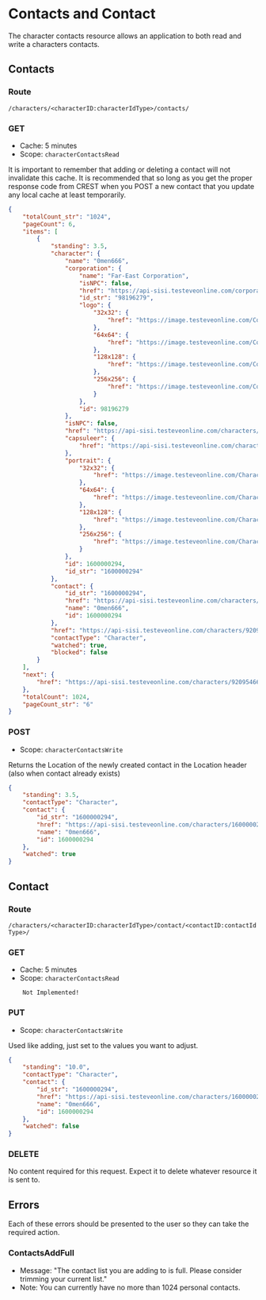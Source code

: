 # Contacts and Contact
The character contacts resource allows an application to both read and write a characters contacts.

## Contacts
### Route
``/characters/<characterID:characterIdType>/contacts/``

### GET
* Cache: 5 minutes
* Scope: `characterContactsRead`

It is important to remember that adding or deleting a contact will not invalidate this cache. It is recommended that so long as you get the proper response code from CREST when you POST a new contact that you update any local cache at least temporarily.

```json
{
	"totalCount_str": "1024",
	"pageCount": 6,
	"items": [
		{
			"standing": 3.5,
			"character": {
				"name": "0men666",
				"corporation": {
					"name": "Far-East Corporation",
					"isNPC": false,
					"href": "https://api-sisi.testeveonline.com/corporations/98196279/",
					"id_str": "98196279",
					"logo": {
						"32x32": {
							"href": "https://image.testeveonline.com/Corporation/98196279_32.png"
						},
						"64x64": {
							"href": "https://image.testeveonline.com/Corporation/98196279_64.png"
						},
						"128x128": {
							"href": "https://image.testeveonline.com/Corporation/98196279_128.png"
						},
						"256x256": {
							"href": "https://image.testeveonline.com/Corporation/98196279_256.png"
						}
					},
					"id": 98196279
				},
				"isNPC": false,
				"href": "https://api-sisi.testeveonline.com/characters/1600000294/",
				"capsuleer": {
					"href": "https://api-sisi.testeveonline.com/characters/1600000294/capsuleer/"
				},
				"portrait": {
					"32x32": {
						"href": "https://image.testeveonline.com/Character/1600000294_32.jpg"
					},
					"64x64": {
						"href": "https://image.testeveonline.com/Character/1600000294_64.jpg"
					},
					"128x128": {
						"href": "https://image.testeveonline.com/Character/1600000294_128.jpg"
					},
					"256x256": {
						"href": "https://image.testeveonline.com/Character/1600000294_256.jpg"
					}
				},
				"id": 1600000294,
				"id_str": "1600000294"
			},
			"contact": {
				"id_str": "1600000294",
				"href": "https://api-sisi.testeveonline.com/characters/1600000294/",
				"name": "0men666",
				"id": 1600000294
			},
			"href": "https://api-sisi.testeveonline.com/characters/92095466/contacts/1600000294/",
			"contactType": "Character",
			"watched": true,
			"blocked": false
		}
	],
	"next": {
		"href": "https://api-sisi.testeveonline.com/characters/92095466/contacts/?page=2"
	},
  	"totalCount": 1024,
  	"pageCount_str": "6"
}
```

### POST
* Scope: `characterContactsWrite`

Returns the Location of the newly created contact in the Location header (also when contact already exists)

```json
{
	"standing": 3.5,
	"contactType": "Character",
	"contact": {
		"id_str": "1600000294",
		"href": "https://api-sisi.testeveonline.com/characters/1600000294/",
		"name": "0men666",
		"id": 1600000294
	},
	"watched": true
}
```

## Contact
### Route
``/characters/<characterID:characterIdType>/contact/<contactID:contactIdType>/``

### GET
* Cache: 5 minutes
* Scope: `characterContactsRead`

```
    Not Implemented!
```

### PUT
* Scope: `characterContactsWrite`

Used like adding, just set to the values you want to adjust.

```json
{
    "standing": "10.0",
    "contactType": "Character",
    "contact": {
        "id_str": "1600000294",
        "href": "https://api-sisi.testeveonline.com/characters/1600000294/",
        "name": "0men666",
        "id": 1600000294
    },
    "watched": false
}
```

### DELETE
No content required for this request. Expect it to delete whatever resource
it is sent to.

## Errors
Each of these errors should be presented to the user so they can take the required action.

### ContactsAddFull
* Message: "The contact list you are adding to is full. Please consider trimming your current list."
* Note: You can currently have no more than 1024 personal contacts.